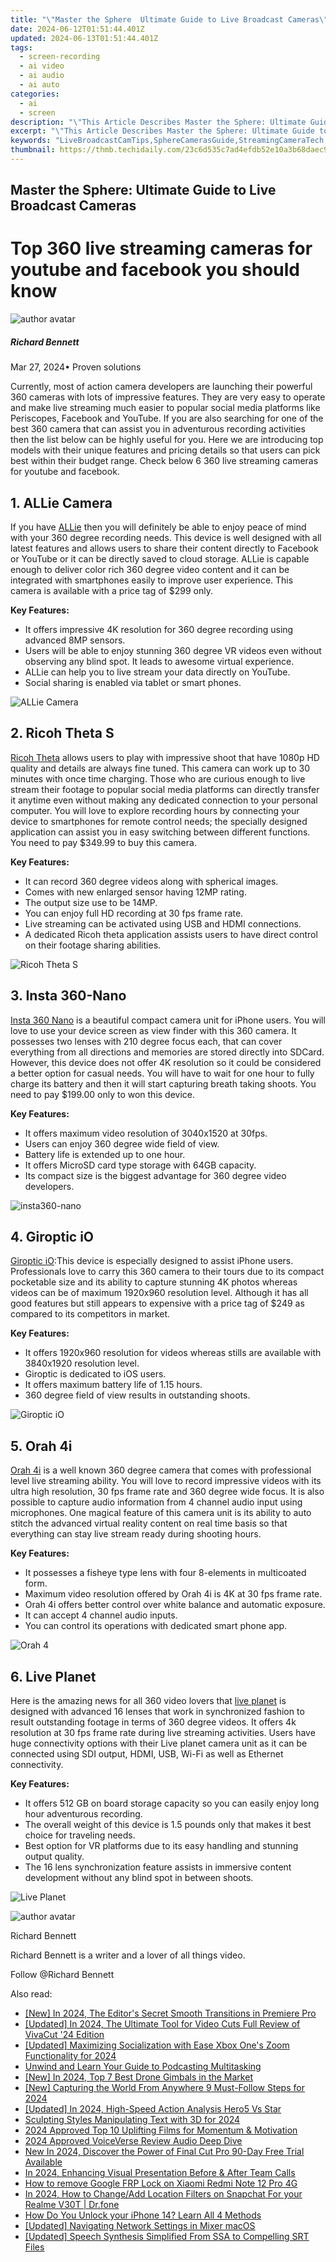 ```yaml
---
title: "\"Master the Sphere  Ultimate Guide to Live Broadcast Cameras\""
date: 2024-06-12T01:51:44.401Z
updated: 2024-06-13T01:51:44.401Z
tags: 
  - screen-recording
  - ai video
  - ai audio
  - ai auto
categories: 
  - ai
  - screen
description: "\"This Article Describes Master the Sphere: Ultimate Guide to Live Broadcast Cameras\""
excerpt: "\"This Article Describes Master the Sphere: Ultimate Guide to Live Broadcast Cameras\""
keywords: "LiveBroadcastCamTips,SphereCamerasGuide,StreamingCameraTech,BroadcastSetupSteps,CameraLiveSetUp,BroadcastLiveEquip,TVSphereCamExpertise"
thumbnail: https://thmb.techidaily.com/23c6d535c7ad4efdb52e10a3b68daec9ba5e42c7de8a668e1d922d4dde09167a.jpg
---
```


## Master the Sphere: Ultimate Guide to Live Broadcast Cameras

# Top 360 live streaming cameras for youtube and facebook you should know

![author avatar](https://images.wondershare.com/filmora/article-images/richard-bennett.jpg)

##### Richard Bennett

 Mar 27, 2024• Proven solutions

Currently, most of action camera developers are launching their powerful 360 cameras with lots of impressive features. They are very easy to operate and make live streaming much easier to popular social media platforms like Periscopes, Facebook and YouTube. If you are also searching for one of the best 360 camera that can assist you in adventurous recording activities then the list below can be highly useful for you. Here we are introducing top models with their unique features and pricing details so that users can pick best within their budget range. Check below 6 360 live streaming cameras for youtube and facebook.

## 1\. ALLie Camera

If you have [ALLie](https://allie.camera/) then you will definitely be able to enjoy peace of mind with your 360 degree recording needs. This device is well designed with all latest features and allows users to share their content directly to Facebook or YouTube or it can be directly saved to cloud storage. ALLie is capable enough to deliver color rich 360 degree video content and it can be integrated with smartphones easily to improve user experience. This camera is available with a price tag of $299 only.

**Key Features:**

* It offers impressive 4K resolution for 360 degree recording using advanced 8MP sensors.
* Users will be able to enjoy stunning 360 degree VR videos even without observing any blind spot. It leads to awesome virtual experience.
* ALLie can help you to live stream your data directly on YouTube.
* Social sharing is enabled via tablet or smart phones.

![ALLie Camera ](https://images.wondershare.com/filmora/article-images/allie-camera.jpg)

## 2\. Ricoh Theta S

[Ricoh Theta](https://theta360.com/en/about/theta/s.html) allows users to play with impressive shoot that have 1080p HD quality and details are always fine tuned. This camera can work up to 30 minutes with once time charging. Those who are curious enough to live stream their footage to popular social media platforms can directly transfer it anytime even without making any dedicated connection to your personal computer. You will love to explore recording hours by connecting your device to smartphones for remote control needs; the specially designed application can assist you in easy switching between different functions. You need to pay $349.99 to buy this camera.

**Key Features:**

* It can record 360 degree videos along with spherical images.
* Comes with new enlarged sensor having 12MP rating.
* The output size use to be 14MP.
* You can enjoy full HD recording at 30 fps frame rate.
* Live streaming can be activated using USB and HDMI connections.
* A dedicated Ricoh theta application assists users to have direct control on their footage sharing abilities.

![Ricoh Theta S](https://images.wondershare.com/filmora/article-images/ricoh-theta-s.jpg)

## 3\. Insta 360-Nano

[Insta 360 Nano](https://www.insta360.com/product/insta360-nano/) is a beautiful compact camera unit for iPhone users. You will love to use your device screen as view finder with this 360 camera. It possesses two lenses with 210 degree focus each, that can cover everything from all directions and memories are stored directly into SDCard. However, this device does not offer 4K resolution so it could be considered a better option for casual needs. You will have to wait for one hour to fully charge its battery and then it will start capturing breath taking shoots. You need to pay $199.00 only to won this device.

**Key Features:**

* It offers maximum video resolution of 3040x1520 at 30fps.
* Users can enjoy 360 degree wide field of view.
* Battery life is extended up to one hour.
* It offers MicroSD card type storage with 64GB capacity.
* Its compact size is the biggest advantage for 360 degree video developers.

![insta360-nano ](https://images.wondershare.com/filmora/article-images/insta360-nano.jpg)

## 4\. Giroptic iO

[Giroptic iO](https://www.giroptic.com/us/en/giroptic-io):This device is especially designed to assist iPhone users. Professionals love to carry this 360 camera to their tours due to its compact pocketable size and its ability to capture stunning 4K photos whereas videos can be of maximum 1920x960 resolution level. Although it has all good features but still appears to expensive with a price tag of $249 as compared to its competitors in market.

**Key Features:**

* It offers 1920x960 resolution for videos whereas stills are available with 3840x1920 resolution level.
* Giroptic is dedicated to iOS users.
* It offers maximum battery life of 1.15 hours.
* 360 degree field of view results in outstanding shoots.

![ Giroptic iO](https://images.wondershare.com/filmora/article-images/giroptic-io.jpg)

## 5\. Orah 4i

[Orah 4i](https://www.orah.co/order/) is a well known 360 degree camera that comes with professional level live streaming ability. You will love to record impressive videos with its ultra high resolution, 30 fps frame rate and 360 degree wide focus. It is also possible to capture audio information from 4 channel audio input using microphones. One magical feature of this camera unit is its ability to auto stitch the advanced virtual reality content on real time basis so that everything can stay live stream ready during shooting hours.

**Key Features:**

* It possesses a fisheye type lens with four 8-elements in multicoated form.
* Maximum video resolution offered by Orah 4i is 4K at 30 fps frame rate.
* Orah 4i offers better control over white balance and automatic exposure.
* It can accept 4 channel audio inputs.
* You can control its operations with dedicated smart phone app.

![Orah 4 ](https://images.wondershare.com/filmora/article-images/orah-4.jpg)

## 6\. Live Planet

Here is the amazing news for all 360 video lovers that [live planet](https://www.liveplanet.net/) is designed with advanced 16 lenses that work in synchronized fashion to result outstanding footage in terms of 360 degree videos. It offers 4k resolution at 30 fps frame rate during live streaming activities. Users have huge connectivity options with their Live planet camera unit as it can be connected using SDI output, HDMI, USB, Wi-Fi as well as Ethernet connectivity.

**Key Features:**

* It offers 512 GB on board storage capacity so you can easily enjoy long hour adventurous recording.
* The overall weight of this device is 1.5 pounds only that makes it best choice for traveling needs.
* Best option for VR platforms due to its easy handling and stunning output quality.
* The 16 lens synchronization feature assists in immersive content development without any blind spot in between shoots.

![Live Planet ](https://images.wondershare.com/filmora/article-images/live-planet.jpg)

![author avatar](https://images.wondershare.com/filmora/article-images/richard-bennett.jpg)

Richard Bennett

Richard Bennett is a writer and a lover of all things video.

Follow @Richard Bennett


<ins class="adsbygoogle"
     style="display:block"
     data-ad-format="autorelaxed"
     data-ad-client="ca-pub-7571918770474297"
     data-ad-slot="1223367746"></ins>



<ins class="adsbygoogle"
     style="display:block"
     data-ad-client="ca-pub-7571918770474297"
     data-ad-slot="8358498916"
     data-ad-format="auto"
     data-full-width-responsive="true"></ins>


<span class="atpl-alsoreadstyle">Also read:</span>
<div><ul>
<li><a href="https://article-helps.techidaily.com/new-in-2024-the-editors-secret-smooth-transitions-in-premiere-pro/"><u>[New] In 2024, The Editor's Secret  Smooth Transitions in Premiere Pro</u></a></li>
<li><a href="https://article-helps.techidaily.com/updated-in-2024-the-ultimate-tool-for-video-cuts-full-review-of-vivacut-24-edition/"><u>[Updated] In 2024, The Ultimate Tool for Video Cuts  Full Review of VivaCut '24 Edition</u></a></li>
<li><a href="https://article-helps.techidaily.com/updated-maximizing-socialization-with-ease-xbox-ones-zoom-functionality-for-2024/"><u>[Updated] Maximizing Socialization with Ease  Xbox One's Zoom Functionality for 2024</u></a></li>
<li><a href="https://article-helps.techidaily.com/unwind-and-learn-your-guide-to-podcasting-multitasking/"><u>Unwind and Learn  Your Guide to Podcasting Multitasking</u></a></li>
<li><a href="https://article-helps.techidaily.com/new-in-2024-top-7-best-drone-gimbals-in-the-market/"><u>[New] In 2024, Top 7 Best Drone Gimbals in the Market</u></a></li>
<li><a href="https://article-helps.techidaily.com/new-capturing-the-world-from-anywhere-9-must-follow-steps-for-2024/"><u>[New] Capturing the World From Anywhere  9 Must-Follow Steps for 2024</u></a></li>
<li><a href="https://article-helps.techidaily.com/updated-in-2024-high-speed-action-analysis-hero5-vs-star/"><u>[Updated] In 2024, High-Speed Action Analysis  Hero5 Vs Star</u></a></li>
<li><a href="https://article-helps.techidaily.com/sculpting-styles-manipulating-text-with-3d-for-2024/"><u>Sculpting Styles  Manipulating Text with 3D for 2024</u></a></li>
<li><a href="https://some-skills.techidaily.com/2024-approved-top-10-uplifting-films-for-momentum-and-motivation/"><u>2024 Approved  Top 10 Uplifting Films for Momentum & Motivation</u></a></li>
<li><a href="https://screen-sharing-recording.techidaily.com/2024-approved-voiceverse-review-audio-deep-dive/"><u>2024 Approved  VoiceVerse Review  Audio Deep Dive</u></a></li>
<li><a href="https://smart-video-creator.techidaily.com/new-in-2024-discover-the-power-of-final-cut-pro-90-day-free-trial-available/"><u>New In 2024, Discover the Power of Final Cut Pro 90-Day Free Trial Available</u></a></li>
<li><a href="https://digital-screen-recording.techidaily.com/in-2024-enhancing-visual-presentation-before-and-after-team-calls/"><u>In 2024, Enhancing Visual Presentation Before & After Team Calls</u></a></li>
<li><a href="https://blog-min.techidaily.com/how-to-remove-google-frp-lock-on-xiaomi-redmi-note-12-pro-4g-by-drfone-android-unlock-remove-google-frp/"><u>How to remove Google FRP Lock on Xiaomi Redmi Note 12 Pro 4G</u></a></li>
<li><a href="https://location-social.techidaily.com/in-2024-how-to-changeadd-location-filters-on-snapchat-for-your-realme-v30t-drfone-by-drfone-virtual-android/"><u>In 2024, How to Change/Add Location Filters on Snapchat For your Realme V30T | Dr.fone</u></a></li>
<li><a href="https://ios-unlock.techidaily.com/how-do-you-unlock-your-iphone-14-learn-all-4-methods-by-drfone-ios/"><u>How Do You Unlock your iPhone 14? Learn All 4 Methods</u></a></li>
<li><a href="https://extra-guidance.techidaily.com/updated-navigating-network-settings-in-mixer-macos/"><u>[Updated] Navigating Network Settings in Mixer macOS</u></a></li>
<li><a href="https://extra-skills.techidaily.com/updated-speech-synthesis-simplified-from-ssa-to-compelling-srt-files/"><u>[Updated] Speech Synthesis Simplified  From SSA to Compelling SRT Files</u></a></li>
</ul></div>
